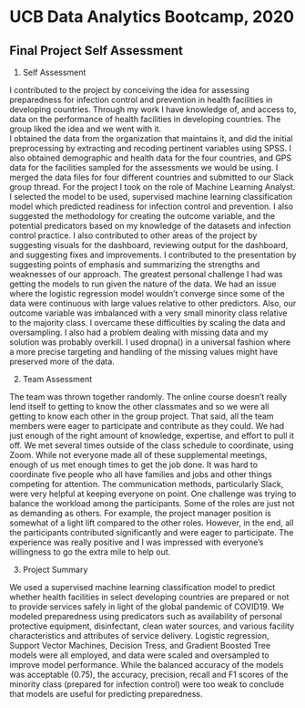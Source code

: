 # UCB Data Analytics Bootcamp, 2020

## Final Project Self Assessment

1.	Self Assessment

I contributed to the project by conceiving the idea for assessing preparedness for infection control and prevention in health facilities in developing countries.  Through my work I have knowledge of, and access to, data on the performance of health facilities in developing countries.  The group liked the idea and we went with it.  
I obtained the data from the organization that maintains it, and did the initial preprocessing by extracting and recoding pertinent variables using SPSS.   I also obtained demographic and health data for the four countries, and GPS data for the facilities sampled for the assessments we would be using.  I merged the data files for four different countries and submitted to our Slack group thread. 
For the project I took on the role of Machine Learning Analyst.  I selected the model to be used, supervised machine learning classification model which predicted readiness for infection control and prevention.  I also suggested the methodology for creating the outcome variable, and the potential predicators based on my knowledge of the datasets and infection control practice.
I also contributed to other areas of the project by suggesting visuals for the dashboard, reviewing output for the dashboard, and suggesting fixes and improvements.  I contributed to the presentation by suggesting points of emphasis and summarizing the strengths and weaknesses of our approach. 
The greatest personal challenge I had was getting the models to run given the nature of the data.  We had an issue where the logistic regression model wouldn’t converge since some of the data were continuous with large values relative to other predictors.  Also, our outcome variable was imbalanced with a very small minority class relative to the majority class.  I overcame these difficulties by scaling the data and oversampling.  I also had a problem dealing with missing data and my solution was probably overkill.  I used dropna() in a universal fashion where a more precise targeting and handling of the missing values might have preserved more of the data.

2.	Team Assessment

The team was thrown together randomly.  The online course doesn’t really lend itself to getting to know the other classmates and so we were all getting to know each other in the group project.  That said, all the team members were eager to participate and contribute as they could.  We had just enough of the right amount of knowledge, expertise, and effort to pull it off.  We met several times outside of the class schedule to coordinate, using Zoom.  While not everyone made all of these supplemental meetings, enough of us met enough times to get the job done.  It was hard to coordinate five people who all have families and jobs and other things competing for attention. The communication methods, particularly Slack, were very helpful at keeping everyone on point.
One challenge was trying to balance the workload among the participants.  Some of the roles are just not as demanding as others.  For example, the project manager position is somewhat of a light lift compared to the other roles.  However, in the end, all the participants contributed significantly and were eager to participate.  The experience was really positive and I was impressed with everyone’s willingness to go the extra mile to help out.

3.	Project Summary

We used a supervised machine learning classification model to predict whether health facilities in select developing countries are prepared or not to provide services safely in light of the global pandemic of COVID19.  We modeled preparedness using predicators such as availability of personal protective equipment, disinfectant, clean water sources, and various facility characteristics and attributes of service delivery.  Logistic regression, Support Vector Machines, Decision Tress, and Gradient Boosted Tree models were all employed, and data were scaled and oversampled to improve model performance.  While the balanced accuracy of the models was acceptable (0.75), the accuracy, precision, recall and F1 scores of the minority class (prepared for infection control) were too weak to conclude that models are useful for predicting preparedness.
